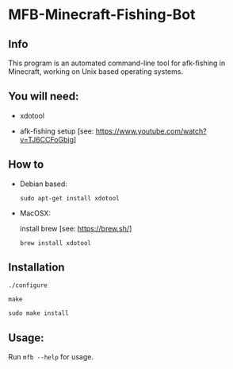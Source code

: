 # MFB-Minecraft-Fishing-Bot

Info
----
This program is an automated command-line tool for afk-fishing in Minecraft, working on Unix based operating systems.

You will need:
--------------
  - xdotool
  
  - afk-fishing setup [see: <https://www.youtube.com/watch?v=TJ6CCFoGbig>]

How to
------
- Debian based:

    `sudo apt-get install xdotool`

- MacOSX:

  install brew [see: <https://brew.sh/>]

    `brew install xdotool` 
    
Installation
------------
    ./configure
    
    make
    
    sudo make install

Usage:
------
Run `mfb --help` for usage.

